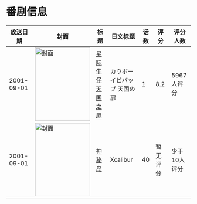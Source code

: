 # 番剧信息

|放送日期|封面|标题|日文标题|话数|评分|评分人数|
|---|---|---|---|---|---|---|
|2001-09-01|<img src="//lain.bgm.tv/pic/cover/c/fc/49/860_gtiyS.jpg" alt="封面" style="width:150px;height:200px;object-fit:cover;">|[星际牛仔 天国之扉](https://bangumi.tv/subject/860)|カウボーイビバップ 天国の扉|1|8.2|5967人评分|
|2001-09-01|<img src="//lain.bgm.tv/pic/cover/c/5e/51/155278_wSUU6.jpg" alt="封面" style="width:150px;height:200px;object-fit:cover;">|[神秘岛](https://bangumi.tv/subject/155278)|Xcalibur|40|暂无评分|少于10人评分|
